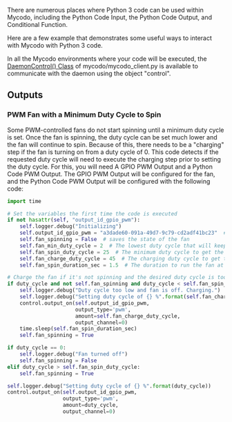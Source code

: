 
There are numerous places where Python 3 code can be used within Mycodo, including the Python Code Input, the Python Code Output, and Conditional Function.

Here are a few example that demonstrates some useful ways to interact with Mycodo with Python 3 code.

In all the Mycodo environments where your code will be executed, the [DaemonControl() Class](API.md#daemon-control-object) of mycodo/mycodo_client.py is available to communicate with the daemon using the object "control".

## Outputs

### PWM Fan with a Minimum Duty Cycle to Spin

Some PWM-controlled fans do not start spinning until a minimum duty cycle is set. Once the fan is spinning, the duty cycle can be set much lower and the fan will continue to spin. Because of this, there needs to be a "charging" step if the fan is turning on from a duty cycle of 0. This code detects if the requested duty cycle will need to execute the charging step prior to setting the duty cycle. For this, you will need A GPIO PWM Output and a Python Code PWM Output. The GPIO PWM Output will be configured for the fan, and the Python Code PWM Output will be configured with the following code:

```python
import time

# Set the variables the first time the code is executed
if not hasattr(self, "output_id_gpio_pwm"):
    self.logger.debug("Initializing")
    self.output_id_gpio_pwm = "a3dade60-091a-49d7-9c79-cd2adf41bc23"  # UUID of GPIO PWM Output
    self.fan_spinning = False  # saves the state of the fan
    self.fan_min_duty_cycle = 2  # The lowest duty cycle that will keep the fan spinning
    self.fan_spin_duty_cycle = 25  # The minimum duty cycle to get the fan spinning if it's been off
    self.fan_charge_duty_cycle = 45  # The charging duty cycle to get the fan initially spinning
    self.fan_spin_duration_sec = 1.5  # The duration to run the fan at the charge duty cycle

# Charge the fan if it's not spinning and the desired duty cycle is too low
if duty_cycle and not self.fan_spinning and duty_cycle < self.fan_spin_duty_cycle:
    self.logger.debug("Duty cycle too low and fan is off. Charging.")
    self.logger.debug("Setting duty cycle of {} %".format(self.fan_charge_duty_cycle))
    control.output_on(self.output_id_gpio_pwm,
                      output_type='pwm',
                      amount=self.fan_charge_duty_cycle,
                      output_channel=0)
    time.sleep(self.fan_spin_duration_sec)
    self.fan_spinning = True

if duty_cycle == 0:
    self.logger.debug("Fan turned off")
    self.fan_spinning = False
elif duty_cycle > self.fan_spin_duty_cycle:
    self.fan_spinning = True

self.logger.debug("Setting duty cycle of {} %".format(duty_cycle))
control.output_on(self.output_id_gpio_pwm,
                  output_type='pwm',
                  amount=duty_cycle,
                  output_channel=0)
```
